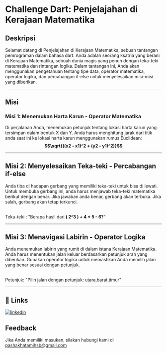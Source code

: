 # Challenge Dart: Penjelajahan di Kerajaan Matematika

## Deskripsi

Selamat datang di Penjelajahan di Kerajaan Matematika, sebuah tantangan pemrograman dalam bahasa dart. Anda adalah seorang ksatria yang berani di Kerajaan Matematika, sebuah dunia magis yang penuh dengan teka-teki matematika dan rintangan logika. Dalam tantangan ini, Anda akan menggunakan pengetahuan tentang tipe data, operator matematika, operator logika, dan percabangan if-else untuk menyelesaikan misi-misi yang diberikan.

---

## Misi

### Misi 1: Menemukan Harta Karun - Operator Matematika

Di perjalanan Anda, menemukan petunjuk tentang lokasi harta karun yang tersimpan dalam bentuk X dan Y. Anda harus menghitung jarak dari titik anda saat ini ke lokasi harta karun menggunakan rumus Euclidean: **$$\sqrt{((x2 - x1)^2 + (y2 - y1)^2)}$$**

---

## Misi 2: Menyelesaikan Teka-teki - Percabangan if-else

Anda tiba di hadapan gerbang yang memiliki teka-teki untuk bisa di lewati. Untuk membuka gerbang ini, anda harus menjawab teka-teki matematika berikut dengan benar. Jika jawaban anda benar, gerbang akan terbuka. Jika salah, gerbang akan tetap terkunci. <br><br>

Teka-teki : "Berapa hasil dari **\( 2^3 \) + 4 \* 5 - 6?**" <br>

---

## Misi 3: Menavigasi Labirin - Operator Logika

Anda menemukan labirin yang rumit di dalam istana Kerajaan Matematika. Anda harus menentukan jalan keluar berdasarkan petunjuk arah yang diberikan. Gunakan operator logika untuk memastikan Anda memilih jalan yang benar sesuai dengan petunjuk.

<br>
Petunjuk: "Pilih jalan dengan petunjuk: utara,barat,timur"

---

## 🔗 Links

[![linkedin](https://img.shields.io/badge/linkedin-0A66C2?style=for-the-badge&logo=linkedin&logoColor=white)](https://www.linkedin.com/in/pashakhatamihsb/)

## Feedback

Jika Anda memiliki masukan, silakan hubungi kami di pashakhatamihsb@gmail.com
